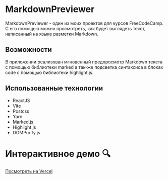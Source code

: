 # MarkdownPreviewer

MarkdownPreviewer - один из моих проектов для курсов FreeCodeCamp. С его помощью можно просмотреть, как будет выглядеть текст, написанный на языке разметки Markdown.

## Возможности

В приложении реализован мгновенный предпросмотр Markdown текста с помощью библиотеки marked а так-же подсветка синтаксиса в блоках code с помощью библиотеки highlight.js.

## Использованные технологии

- ReactJS
- Vite
- Postcss
- Yarn
- Marked.js
- Highlight.js
- DOMPurify.js

# Интерактивное демо :mag:
[Посмотреть на Vercel](https://markdown-previewer-khaki.vercel.app/)


